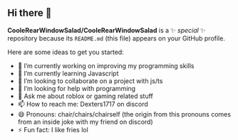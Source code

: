 ## Hi there 👋

**CooleRearWindowSalad/CooleRearWindowSalad** is a ✨ _special_ ✨ repository because its `README.md` (this file) appears on your GitHub profile.

Here are some ideas to get you started:

- 🔭 I’m currently working on improving my programming skills
- 🌱 I’m currently learning Javascript
- 👯 I’m looking to collaborate on a project with js/ts
- 🤔 I’m looking for help with programming
- 💬 Ask me about roblox or gaming related stuff
- 📫 How to reach me: Dexters1717 on discord
- 😄 Pronouns: chair/chairs/chairself (the origin from this pronouns comes from an inside joke with my friend on discord)
- ⚡ Fun fact: I like fries lol
